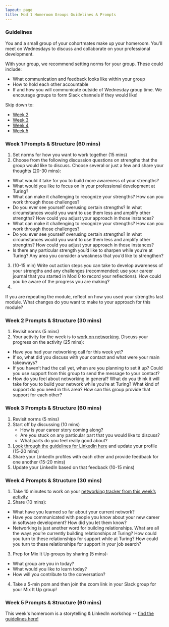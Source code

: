 ```yaml
---
layout: page
title: Mod 1 Homeroom Groups Guidelines & Prompts
---
```


### Guidelines
You and a small group of your cohortmates make up your homeroom. You'll meet on Wednesdays to discuss and collaborate on your professional development.

With your group, we recommend setting norms for your group. These could include:

* What communication and feedback looks like within your group
* How to hold each other accountable
* If and how you will communicate outside of Wednesday group time. We encourage groups to form Slack channels if they would like!

Skip down to:
* [Week 2](#week-2)
* [Week 3](#week-3)
* [Week 4](#week-4)
* [Week 5](#week-5)

### Week 1 Prompts & Structure (60 mins)
1. Set norms for how you want to work together (15 mins)
2. Choose from the following discussion questions on strengths that the group would like to discuss. Choose several or just a few and share your thoughts (20-30 mins):

  * What would it take for you to build more awareness of your strengths?
  * What would you like to focus on in your professional development at Turing?
  * What can make it challenging to recognize your strengths? How can you work through those challenges?
  * Do you ever see yourself overusing certain strengths? In what circumstances would you want to use them less and amplify other strengths? How could you adjust your approach in those instances?
  * What can make it challenging to recognize your strengths? How can you work through those challenges?
  * Do you ever see yourself overusing certain strengths? In what circumstances would you want to use them less and amplify other strengths? How could you adjust your approach in those instances?
  * Is there any particular strength you’d like to sharpen while you’re at Turing? Any area you consider a weakness that you’d like to strengthen?
3. (10-15 min) Write out action steps you can take to develop awareness of your strengths and any challenges (recommended: use your career journal that you started in Mod 0 to record your reflections). How could you be aware of the progress you are making? 
4. 
If you are repeating the module, reflect on how you used your strengths last module. What changes do you want to make to your approach for this module?

### Week 2 Prompts & Structure (30 mins) <a name="week-2"></a>
1. Revisit norms (5 mins)
2. Your activity for the week is to [work on networking](/module_one/week_2_networking_activity). Discuss your progress on the activity (25 mins):

* Have you had your networking call for this week yet? 
* If so, what did you discuss with your contact and what were your main takeaways? 
* If you haven’t had the call yet, when are you planning to set it up? Could you use support from this group to send the message to your contact?
* How do you feel about networking in general? What do you think it will take for you to build your network while you’re at Turing? What kind of support do you need in this area? How can this group provide that support for each other?  

### Week 3 Prompts & Structure (60 mins) <a name="week-3"></a>
1. Revisit norms (5 mins)
2. Start off by discussing (10 mins)
   * How is your career story coming along? 
   * Are you stuck on any particular part that you would like to discuss? 
   * What parts do you feel really good about? 
3. [Look through the guidelines for LinkedIn here](/resources/branding_resources) and update your profile (15-20 mins)
4. Share your LinkedIn profiles with each other and provide feedback for one another (15-20 mins)
5. Update your LinkedIn based on that feedback (10-15 mins)

### Week 4 Prompts & Structure (30 mins) <a name="week-4"></a>
1. Take 10 minutes to work on your [networking tracker from this week’s activity](/module_one/week_4_networking_activity)
2. Share (10 mins):
  * What have you learned so far about your current network?
  * Have you communicated with people you know about your new career in software development? How did you let them know?
  * Networking is just another word for building relationships. What are all the ways you’re currently building relationships at Turing? How could you turn to these relationships for support while at Turing? How could you turn to these relationships for support in your job search? 
3. Prep for Mix It Up groups by sharing (5 mins):
  * What group are you in today?
  * What would you like to learn today? 
  * How will you contribute to the conversation?
4. Take a 5-min pom and then join the zoom link in your Slack group for your Mix It Up group!

### Week 5 Prompts & Structure (60 mins) <a name="week-5"></a>
This week's homeroom is a storytelling & LinkedIn workshop -- [find the guidelines here!](/module_one/week_5_storytelling_linkedin_workshop)
